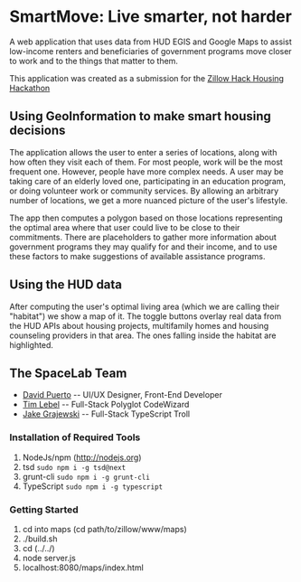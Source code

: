 # SmartMove: Live smarter, not harder

A web application that uses data from HUD EGIS and Google Maps to assist low-income renters and
beneficiaries of government programs move closer to work and to the things that matter to them.

This application was created as a submission for the [Zillow Hack Housing Hackathon](http://hudegis.github.io/)

## Using GeoInformation to make smart housing decisions

The application allows the user to enter a series of locations, along with how often they visit each of
them. For most people, work will be the most frequent one. However, people have more complex needs.
A user may be taking care of an elderly loved one, participating in an education program, or doing
volunteer work or community services. By allowing an arbitrary number of locations, we get a more
nuanced picture of the user's lifestyle.

The app then computes a polygon based on those locations representing the optimal area where that user
could live to be close to their commitments. There are placeholders to gather more information about
government programs they may qualify for and their income, and to use these factors to make suggestions
of available assistance programs.

## Using the HUD data

After computing the user's optimal living area (which we are calling their "habitat") we show a map of
it. The toggle buttons overlay real data from the HUD APIs about housing projects, multifamily homes
and housing counseling providers in that area. The ones falling inside the habitat are highlighted.

## The SpaceLab Team

* [David Puerto](http://codepen.io/dapinitial) -- UI/UX Designer, Front-End Developer
* [Tim Lebel](http://github.com/tmlbl) -- Full-Stack Polyglot CodeWizard
* [Jake Grajewski](http://github.com/thecavepeanut) -- Full-Stack TypeScript Troll

### Installation of Required Tools

1. NodeJs/npm (http://nodejs.org)
2. tsd `sudo npm i -g tsd@next`
3. grunt-cli `sudo npm i -g grunt-cli`
4. TypeScript `sudo npm i -g typescript`

### Getting Started
1. cd into maps (cd path/to/zillow/www/maps)
2. ./build.sh
3. cd (../../)
4. node server.js
5. localhost:8080/maps/index.html
